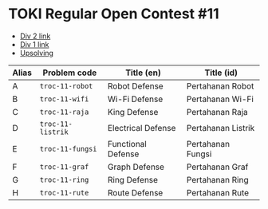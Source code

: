 # TOKI Regular Open Contest #11

- [Div 2 link](https://tlx.toki.id/contests/troc-11-div-2)
- [Div 1 link](https://tlx.toki.id/contests/troc-11-div-1)
- [Upsolving](https://tlx.toki.id/problems/troc-11)

| Alias | Problem code      | Title (en)         | Title (id)         |
| ----- | ----------------- | ------------------ | ------------------ |
| A     | `troc-11-robot`   | Robot Defense      | Pertahanan Robot   |
| B     | `troc-11-wifi`    | Wi-Fi Defense      | Pertahanan Wi-Fi   |
| C     | `troc-11-raja`    | King Defense       | Pertahanan Raja    |
| D     | `troc-11-listrik` | Electrical Defense | Pertahanan Listrik |
| E     | `troc-11-fungsi`  | Functional Defense | Pertahanan Fungsi  |
| F     | `troc-11-graf`    | Graph Defense      | Pertahanan Graf    |
| G     | `troc-11-ring`    | Ring Defense       | Pertahanan Ring    |
| H     | `troc-11-rute`    | Route Defense      | Pertahanan Rute    |
